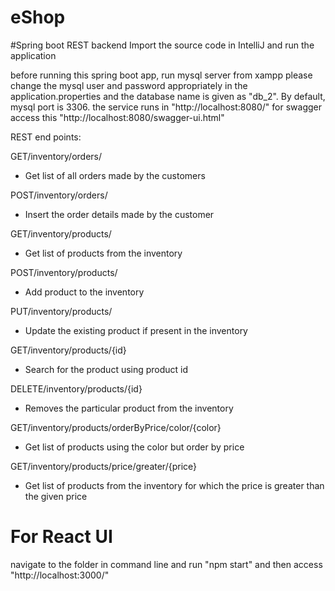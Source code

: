 # eShop

#Spring boot REST backend
Import the source code in IntelliJ and run the application

before running this spring boot app, run mysql server from xampp
please change the mysql user and password appropriately in the application.properties 
and the database name is given as "db_2". By default, mysql port is 3306.
the service runs in "http://localhost:8080/"
for swagger access this "http://localhost:8080/swagger-ui.html"

REST end points:

GET/inventory/orders/ 
- Get list of all orders made by the customers

POST/inventory/orders/
- Insert the order details made by the customer

GET/inventory/products/
- Get list of products from the inventory

POST/inventory/products/
- Add product to the inventory

PUT/inventory/products/
- Update the existing product if present in the inventory

GET/inventory/products/{id}
- Search for the product using product id

DELETE/inventory/products/{id}
- Removes the particular product from the inventory

GET/inventory/products/orderByPrice/color/{color}
- Get list of products using the color but order by price

GET/inventory/products/price/greater/{price}
- Get list of products from the inventory for which the price is greater than the given price


# For React UI
navigate to the folder in command line and run "npm start"
and then access "http://localhost:3000/"